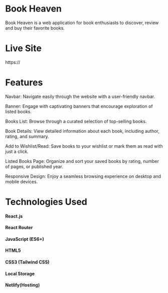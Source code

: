 # Book Heaven

Book Heaven is a web application for book enthusiasts to discover, review and buy their favorite books.

# Live Site

https://

# Features

Navbar: Navigate easily through the website with a user-friendly navbar.

Banner: Engage with captivating banners that encourage exploration of listed books.

Books List: Browse through a curated selection of top-selling books.

Book Details: View detailed information about each book, including author, rating, and summary.

Add to Wishlist/Read: Save books to your wishlist or mark them as read with just a click.

Listed Books Page: Organize and sort your saved books by rating, number of pages, or published year.

Responsive Design: Enjoy a seamless browsing experience on desktop and mobile devices.

# Technologies Used

#### React.js

#### React Router

#### JavaScript (ES6+)

#### HTML5

#### CSS3 (Tailwind CSS)

#### Local Storage

#### Netlify(Hosting)
